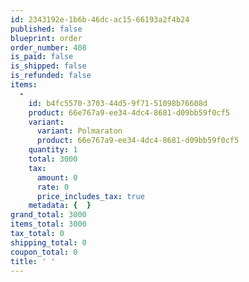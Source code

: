 ```yaml
---
id: 2343192e-1b6b-46dc-ac15-66193a2f4b24
published: false
blueprint: order
order_number: 408
is_paid: false
is_shipped: false
is_refunded: false
items:
  -
    id: b4fc5570-3703-44d5-9f71-51098b76608d
    product: 66e767a9-ee34-4dc4-8681-d09bb59f0cf5
    variant:
      variant: Polmaraton
      product: 66e767a9-ee34-4dc4-8681-d09bb59f0cf5
    quantity: 1
    total: 3000
    tax:
      amount: 0
      rate: 0
      price_includes_tax: true
    metadata: {  }
grand_total: 3000
items_total: 3000
tax_total: 0
shipping_total: 0
coupon_total: 0
title: ' '
---
```

